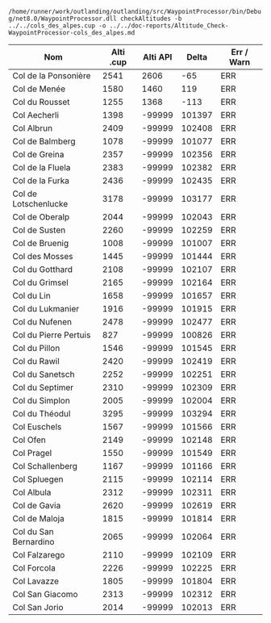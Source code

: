 `/home/runner/work/outlanding/outlanding/src/WaypointProcessor/bin/Debug/net8.0/WaypointProcessor.dll checkAltitudes -b ../../cols_des_alpes.cup -o ../../doc-reports/Altitude_Check-WaypointProcessor-cols_des_alpes.md`
  
| Nom | Alti .cup | Alti API | Delta | Err / Warn |
|---|---|---|---|---|
| Col de la Ponsonière | 2541 | 2606 | -65 | ERR |
| Col de Menée | 1580 | 1460 | 119 | ERR |
| Col du Rousset | 1255 | 1368 | -113 | ERR |
| Col Aecherli | 1398 | -99999 | 101397 | ERR |
| Col Albrun | 2409 | -99999 | 102408 | ERR |
| Col de Balmberg | 1078 | -99999 | 101077 | ERR |
| Col de Greina | 2357 | -99999 | 102356 | ERR |
| Col de la Fluela | 2383 | -99999 | 102382 | ERR |
| Col de la Furka | 2436 | -99999 | 102435 | ERR |
| Col de Lotschenlucke | 3178 | -99999 | 103177 | ERR |
| Col de Oberalp | 2044 | -99999 | 102043 | ERR |
| Col de Susten | 2260 | -99999 | 102259 | ERR |
| Col de Bruenig | 1008 | -99999 | 101007 | ERR |
| Col des Mosses | 1445 | -99999 | 101444 | ERR |
| Col du Gotthard | 2108 | -99999 | 102107 | ERR |
| Col du Grimsel | 2165 | -99999 | 102164 | ERR |
| Col du Lin | 1658 | -99999 | 101657 | ERR |
| Col du Lukmanier | 1916 | -99999 | 101915 | ERR |
| Col du Nufenen | 2478 | -99999 | 102477 | ERR |
| Col du Pierre Pertuis | 827 | -99999 | 100826 | ERR |
| Col du Pillon | 1546 | -99999 | 101545 | ERR |
| Col du Rawil | 2420 | -99999 | 102419 | ERR |
| Col du Sanetsch | 2252 | -99999 | 102251 | ERR |
| Col du Septimer | 2310 | -99999 | 102309 | ERR |
| Col du Simplon | 2005 | -99999 | 102004 | ERR |
| Col du Théodul | 3295 | -99999 | 103294 | ERR |
| Col Euschels | 1567 | -99999 | 101566 | ERR |
| Col Ofen | 2149 | -99999 | 102148 | ERR |
| Col Pragel | 1550 | -99999 | 101549 | ERR |
| Col Schallenberg | 1167 | -99999 | 101166 | ERR |
| Col Spluegen | 2115 | -99999 | 102114 | ERR |
| Col Albula | 2312 | -99999 | 102311 | ERR |
| Col de Gavia | 2620 | -99999 | 102619 | ERR |
| Col de Maloja | 1815 | -99999 | 101814 | ERR |
| Col du San Bernardino | 2065 | -99999 | 102064 | ERR |
| Col Falzarego | 2110 | -99999 | 102109 | ERR |
| Col Forcola | 2226 | -99999 | 102225 | ERR |
| Col Lavazze | 1805 | -99999 | 101804 | ERR |
| Col San Giacomo | 2313 | -99999 | 102312 | ERR |
| Col San Jorio | 2014 | -99999 | 102013 | ERR |
